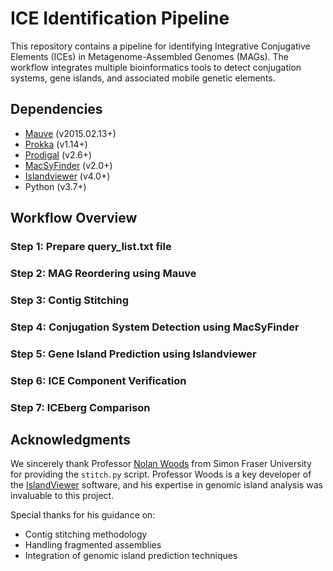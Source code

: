 # ICE Identification Pipeline

This repository contains a pipeline for identifying Integrative Conjugative Elements (ICEs) in Metagenome-Assembled Genomes (MAGs). The workflow integrates multiple bioinformatics tools to detect conjugation systems, gene islands, and associated mobile genetic elements.

## Dependencies
- [Mauve](http://darlinglab.org/mauve/mauve.html) (v2015.02.13+)
- [Prokka](https://github.com/tseemann/prokka) (v1.14+)
- [Prodigal](https://github.com/hyattpd/Prodigal) (v2.6+)
- [MacSyFinder](https://github.com/gem-pasteur/macsyfinder) (v2.0+)
- [Islandviewer](https://www.pathogenomics.sfu.ca/islandviewer/) (v4.0+)
- Python (v3.7+)

## Workflow Overview

### Step 1: Prepare query_list.txt file
### Step 2: MAG Reordering using Mauve
### Step 3: Contig Stitching
### Step 4: Conjugation System Detection using MacSyFinder
### Step 5: Gene Island Prediction using Islandviewer
### Step 6: ICE Component Verification
### Step 7: ICEberg Comparison

## Acknowledgments
We sincerely thank Professor [Nolan Woods](https://www.sfu.ca/computing/people/faculty/nolanwoods.html) from Simon Fraser University for providing the `stitch.py` script. Professor Woods is a key developer of the [IslandViewer](https://www.pathogenomics.sfu.ca/islandviewer/) software, and his expertise in genomic island analysis was invaluable to this project.

Special thanks for his guidance on:
- Contig stitching methodology
- Handling fragmented assemblies
- Integration of genomic island prediction techniques
